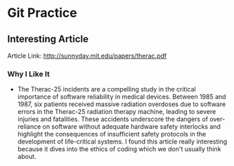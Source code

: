 # Git Practice

## Interesting Article

Article Link: http://sunnyday.mit.edu/papers/therac.pdf

### Why I Like It
- The Therac-25 incidents are a compelling study in the critical importance of software reliability in medical devices. Between 1985 and 1987, six patients received massive radiation overdoses due to software errors in the Therac-25 radiation therapy machine, leading to severe injuries and fatalities. These accidents underscore the dangers of over-reliance on software without adequate hardware safety interlocks and highlight the consequences of insufficient safety protocols in the development of life-critical systems. I found this article really interesting because it dives into the ethics of coding which we don't usually think about. 